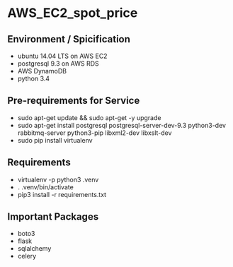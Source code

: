 # AWS_EC2_spot_price

## Environment / Spicification

- ubuntu 14.04 LTS on AWS EC2
- postgresql 9.3 on AWS RDS
- AWS DynamoDB
- python 3.4

## Pre-requirements for Service

- sudo apt-get update && sudo apt-get -y upgrade
- sudo apt-get install postgresql postgresql-server-dev-9.3 python3-dev rabbitmq-server python3-pip libxml2-dev libxslt-dev
- sudo pip install virtualenv

## Requirements

- virtualenv -p python3 .venv
- . .venv/bin/activate
- pip3 install -r requirements.txt

## Important Packages

- boto3
- flask
- sqlalchemy
- celery
